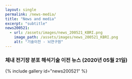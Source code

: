 ```yaml
---
layout: single
permalink: /news-media/
title: "News and media"
excerpt: "subtitle"
news200521:
  - url: /assets/images/news_200521_KBRI.png
    image_path: /assets/images/news_200521_KBRI.png
    alt: "기술이전 - 뇌연구원"
---
```


### 체내 전기장 분포 해석기술 이전 뉴스 (2020년 05월 21일)

{% include gallery id="news200521" %}